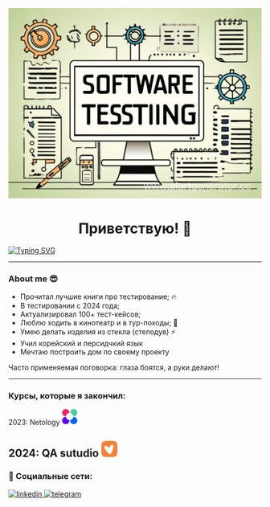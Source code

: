 ![Header](assets/testing.png)

<h1 style="text-align: center;">Приветствую! 👋</h1>

[![Typing SVG](https://readme-typing-svg.demolab.com?font=Fira+Code&pause=1000&color=EE8838&width=435&lines=Я+QA+Engeneer+(manual))](https://git.io/typing-svg)

---
 
### About me :sunglasses:
- Прочитал лучшие книги про тестирование; :fire:
- В тестировании с 2024 года;
- Актуализировал 100+ тест-кейсов;
- Люблю ходить в кинотеатр и в тур-походы; :musical_note:
- Умею делать изделия из стекла (стелодув) :zap:
- Учил корейский и персидчкий язык
- Мечтаю построить дом по своему проекту

Часто применяемая поговорка: глаза боятся, а руки делают!

---

### Курсы, которые я закончил:
2023: Netology  ![Header](assets/large.png)

2024: QA sutudio  ![Header](assets/qa_studio1.png)
---

### 🤝 Социальные сети:

  <div id="badges">
    <a href="https://www.linkedin.com/in/artsiomrusau/" target="_blank">
      <img src="https://cdn-icons-png.flaticon.com/512/2504/2504799.png" width="40" height="40" alt="linkedin" />
    </a>
    <a href="https://t.me/artsiom_qa" target="_blank">
      <img src="https://cdn-icons-png.flaticon.com/512/2111/2111646.png" width="40" height="40" alt="telegram" />
    </a>
  </div>
<!--
**Kozyavin/Kozyavin** is a ✨ _special_ ✨ repository because its `README.md` (this file) appears on your GitHub profile.

Here are some ideas to get you started:

- 🔭 I’m currently working on ...
- 🌱 I’m currently learning ...
- 👯 I’m looking to collaborate on ...
- 🤔 I’m looking for help with ...
- 💬 Ask me about ...
- 📫 How to reach me: ...
- 😄 Pronouns: ...
- ⚡ Fun fact: ...
-->
